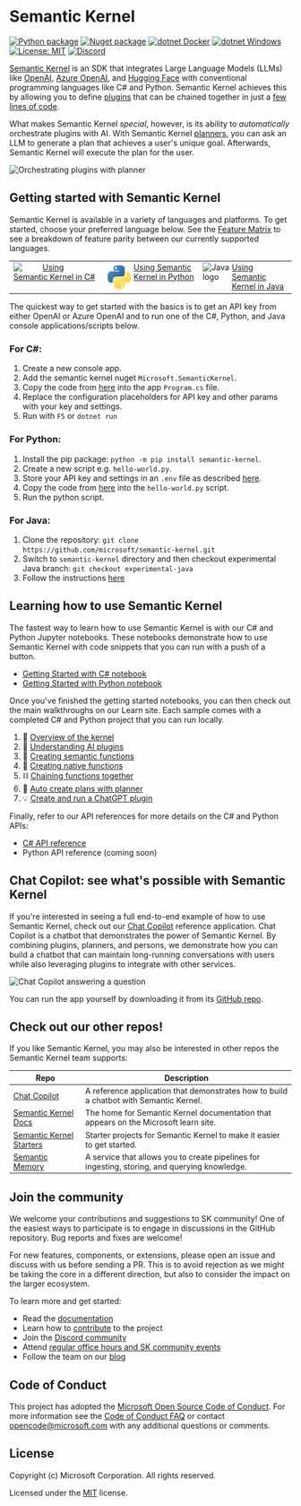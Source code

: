 # Semantic Kernel

[![Python package](https://img.shields.io/pypi/v/semantic-kernel)](https://pypi.org/project/semantic-kernel/)
[![Nuget package](https://img.shields.io/nuget/vpre/Microsoft.SemanticKernel)](https://www.nuget.org/packages/Microsoft.SemanticKernel/)
[![dotnet Docker](https://github.com/microsoft/semantic-kernel/actions/workflows/dotnet-ci-docker.yml/badge.svg?branch=main)](https://github.com/microsoft/semantic-kernel/actions/workflows/dotnet-ci-docker.yml)
[![dotnet Windows](https://github.com/microsoft/semantic-kernel/actions/workflows/dotnet-ci-windows.yml/badge.svg?branch=main)](https://github.com/microsoft/semantic-kernel/actions/workflows/dotnet-ci-windows.yml)
[![License: MIT](https://img.shields.io/github/license/microsoft/semantic-kernel)](https://github.com/microsoft/semantic-kernel/blob/main/LICENSE)
[![Discord](https://img.shields.io/discord/1063152441819942922?label=Discord&logo=discord&logoColor=white&color=d82679)](https://aka.ms/SKDiscord)

[Semantic Kernel](https://learn.microsoft.com/en-us/semantic-kernel/overview/)
is an SDK that integrates Large Language Models (LLMs) like
[OpenAI](https://platform.openai.com/docs/introduction),
[Azure OpenAI](https://azure.microsoft.com/en-us/products/ai-services/openai-service),
and [Hugging Face](https://huggingface.co/)
with conventional programming languages like C# and Python. Semantic Kernel achieves this
by allowing you to define [plugins](https://learn.microsoft.com/en-us/semantic-kernel/ai-orchestration/plugins)
that can be chained together
in just a [few lines of code](https://learn.microsoft.com/en-us/semantic-kernel/ai-orchestration/chaining-functions?tabs=Csharp#using-the-runasync-method-to-simplify-your-code).

What makes Semantic Kernel _special_, however, is its ability to _automatically_ orchestrate
plugins with AI. With Semantic Kernel
[planners](https://learn.microsoft.com/en-us/semantic-kernel/ai-orchestration/planner), you
can ask an LLM to generate a plan that achieves a user's unique goal. Afterwards,
Semantic Kernel will execute the plan for the user.

![Orchestrating plugins with planner](https://learn.microsoft.com/en-us/semantic-kernel/media/kernel-infographic.png)

## Getting started with Semantic Kernel

Semantic Kernel is available in a variety of languages and platforms. To get started, choose your preferred language below. See the [Feature Matrix](https://learn.microsoft.com/en-us/semantic-kernel/get-started/supported-languages) to see a breakdown of
feature parity between our currently supported languages.

<table width=100%>
  <tbody>
    <tr>
      <td>
        <img align="left" width=52px src="https://user-images.githubusercontent.com/371009/230673036-fad1e8e6-5d48-49b1-a9c1-6f9834e0d165.png">
        <div>
          <a href="dotnet/README.md">Using Semantic Kernel in C#</a> &nbsp<br/>
        </div>
      </td>
      <td>
        <img align="left" width=52px src="https://raw.githubusercontent.com/devicons/devicon/master/icons/python/python-original.svg">
        <div>
          <a href="python/README.md">Using Semantic Kernel in Python</a>
        </div>
      </td>
      <td>
        <img align="left" width=52px height=52px src="https://upload.wikimedia.org/wikipedia/en/3/30/Java_programming_language_logo.svg" alt="Java logo">
        <div>
          <a href="https://github.com/microsoft/semantic-kernel/blob/experimental-java/java/README.md">Using Semantic Kernel in Java</a>
        </div>
      </td>
    </tr>
  </tbody>
</table>

The quickest way to get started with the basics is to get an API key
from either OpenAI or Azure OpenAI and to run one of the C#, Python, and Java console applications/scripts below.

### For C#:

1. Create a new console app.
2. Add the semantic kernel nuget `Microsoft.SemanticKernel`.
3. Copy the code from [here](dotnet/README.md) into the app `Program.cs` file.
4. Replace the configuration placeholders for API key and other params with your key and settings.
5. Run with `F5` or `dotnet run`

### For Python:

1. Install the pip package: `python -m pip install semantic-kernel`.
2. Create a new script e.g. `hello-world.py`.
3. Store your API key and settings in an `.env` file as described [here](python/README.md).
4. Copy the code from [here](python/README.md) into the `hello-world.py` script.
5. Run the python script.

### For Java:

1. Clone the repository: `git clone https://github.com/microsoft/semantic-kernel.git`
2. Switch to `semantic-kernel` directory and then checkout experimental Java branch: `git checkout experimental-java`
3. Follow the instructions [here](https://github.com/microsoft/semantic-kernel/blob/experimental-java/java/samples/sample-code/README.md)

## Learning how to use Semantic Kernel

The fastest way to learn how to use Semantic Kernel is with our C# and Python Jupyter notebooks. These notebooks
demonstrate how to use Semantic Kernel with code snippets that you can run with a push of a button.

- [Getting Started with C# notebook](samples/notebooks/dotnet/00-getting-started.ipynb)
- [Getting Started with Python notebook](samples/notebooks/python/00-getting-started.ipynb)

Once you've finished the getting started notebooks, you can then check out the main walkthroughs
on our Learn site. Each sample comes with a completed C# and Python project that you can run locally.

1. 📖 [Overview of the kernel](https://learn.microsoft.com/en-us/semantic-kernel/ai-orchestration/)
1. 🔌 [Understanding AI plugins](https://learn.microsoft.com/en-us/semantic-kernel/ai-orchestration/plugins)
1. 👄 [Creating semantic functions](https://learn.microsoft.com/en-us/semantic-kernel/ai-orchestration/semantic-functions)
1. 💽 [Creating native functions](https://learn.microsoft.com/en-us/semantic-kernel/ai-orchestration/native-functions)
1. ⛓️ [Chaining functions together](https://learn.microsoft.com/en-us/semantic-kernel/ai-orchestration/chaining-functions)
1. 🤖 [Auto create plans with planner](https://learn.microsoft.com/en-us/semantic-kernel/ai-orchestration/planner)
1. 💡 [Create and run a ChatGPT plugin](https://learn.microsoft.com/en-us/semantic-kernel/ai-orchestration/chatgpt-plugins)

Finally, refer to our API references for more details on the C# and Python APIs:

- [C# API reference](https://learn.microsoft.com/en-us/dotnet/api/microsoft.semantickernel?view=semantic-kernel-dotnet)
- Python API reference (coming soon)

## Chat Copilot: see what's possible with Semantic Kernel

If you're interested in seeing a full end-to-end example of how to use Semantic Kernel, check out
our [Chat Copilot](https://github.com/microsoft/chat-copilot) reference application. Chat Copilot
is a chatbot that demonstrates the power of Semantic Kernel. By combining plugins, planners, and persons,
we demonstrate how you can build a chatbot that can maintain long-running conversations with users while
also leveraging plugins to integrate with other services.

![Chat Copilot answering a question](https://learn.microsoft.com/en-us/semantic-kernel/media/chat-copilot-in-action.gif)

You can run the app yourself by downloading it from its [GitHub repo](https://github.com/microsoft/chat-copilot).

## Check out our other repos!

If you like Semantic Kernel, you may also be interested in other repos the Semantic Kernel team supports:

| Repo                                                                              | Description                                                                                   |
| --------------------------------------------------------------------------------- | --------------------------------------------------------------------------------------------- |
| [Chat Copilot](https://github.com/microsoft/chat-copilot)                         | A reference application that demonstrates how to build a chatbot with Semantic Kernel.        |
| [Semantic Kernel Docs](https://github.com/MicrosoftDocs/semantic-kernel-docs)     | The home for Semantic Kernel documentation that appears on the Microsoft learn site.          |
| [Semantic Kernel Starters](https://github.com/microsoft/semantic-kernel-starters) | Starter projects for Semantic Kernel to make it easier to get started.                        |
| [Semantic Memory](https://github.com/microsoft/semantic-memory)                   | A service that allows you to create pipelines for ingesting, storing, and querying knowledge. |

## Join the community

We welcome your contributions and suggestions to SK community! One of the easiest
ways to participate is to engage in discussions in the GitHub repository.
Bug reports and fixes are welcome!

For new features, components, or extensions, please open an issue and discuss with
us before sending a PR. This is to avoid rejection as we might be taking the core
in a different direction, but also to consider the impact on the larger ecosystem.

To learn more and get started:

- Read the [documentation](https://aka.ms/sk/learn)
- Learn how to [contribute](https://learn.microsoft.com/en-us/semantic-kernel/get-started/contributing) to the project
- Join the [Discord community](https://aka.ms/SKDiscord)
- Attend [regular office hours and SK community events](COMMUNITY.md)
- Follow the team on our [blog](https://aka.ms/sk/blog)

## Code of Conduct

This project has adopted the
[Microsoft Open Source Code of Conduct](https://opensource.microsoft.com/codeofconduct/).
For more information see the
[Code of Conduct FAQ](https://opensource.microsoft.com/codeofconduct/faq/)
or contact [opencode@microsoft.com](mailto:opencode@microsoft.com)
with any additional questions or comments.

## License

Copyright (c) Microsoft Corporation. All rights reserved.

Licensed under the [MIT](LICENSE) license.
